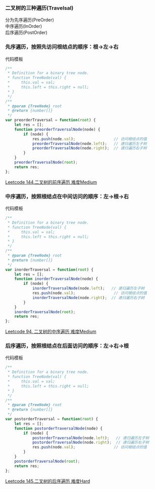 ### 二叉树的三种遍历(Travelsal)
分为先序遍历(PreOrder)  
中序遍历(InOrder)  
后序遍历(PostOrder)

### 先序遍历，按照先访问根结点的顺序：根->左->右  
代码模板

```javascript
/**
 * Definition for a binary tree node.
 * function TreeNode(val) {
 *     this.val = val;
 *     this.left = this.right = null;
 * }
 */
/**
 * @param {TreeNode} root
 * @return {number[]}
 */
var preorderTraversal = function(root) {
    let res = [];
    function preorderTraversalNode(node) {
        if (node) {
            res.push(node.val);                 // 访问根结点的值
            preorderTraversalNode(node.left);   // 递归遍历左子树
            preorderTraversalNode(node.right);  // 递归遍历右子树
        }
    }
    preorderTraversalNode(root);
    return res;
};
```
[Leetcode 144.二叉树的前序遍历 难度Medium](https://leetcode-cn.com/problems/binary-tree-preorder-traversal/)  

### 中序遍历，按照根结点在中间访问的顺序：左->根->右  
代码模板

```javascript
/**
 * Definition for a binary tree node.
 * function TreeNode(val) {
 *     this.val = val;
 *     this.left = this.right = null;
 * }
 */
/**
 * @param {TreeNode} root
 * @return {number[]}
 */
var inorderTraversal = function(root) {
    let res = [];
    function inorderTraversalNode(node) {
        if (node) {
            inorderTraversalNode(node.left);   // 递归遍历左子树
            res.push(node.val);                 // 访问根结点的值    
            inorderTraversalNode(node.right);  // 递归遍历右子树
        }
    }
    inorderTraversalNode(root);
    return res;
};
```
[Leetcode 94. 二叉树的中序遍历 难度Medium](https://leetcode-cn.com/problems/binary-tree-inorder-traversal/)

### 后序遍历，按照根结点在后面访问的顺序：左->右->根  
代码模板

```javascript
/**
 * Definition for a binary tree node.
 * function TreeNode(val) {
 *     this.val = val;
 *     this.left = this.right = null;
 * }
 */
/**
 * @param {TreeNode} root
 * @return {number[]}
 */
var postorderTraversal = function(root) {
    let res = [];
    function postorderTraversalNode(node) {
        if (node) {  
            postorderTraversalNode(node.left);   // 递归遍历左子树
            postorderTraversalNode(node.right);  // 递归遍历右子树
            res.push(node.val);                 // 访问根结点的值
        }
    }
    postorderTraversalNode(root);
    return res;
};
```
[Leetcode 145.二叉树的后序遍历 难度Hard](https://leetcode-cn.com/problems/binary-tree-postorder-traversal/)
